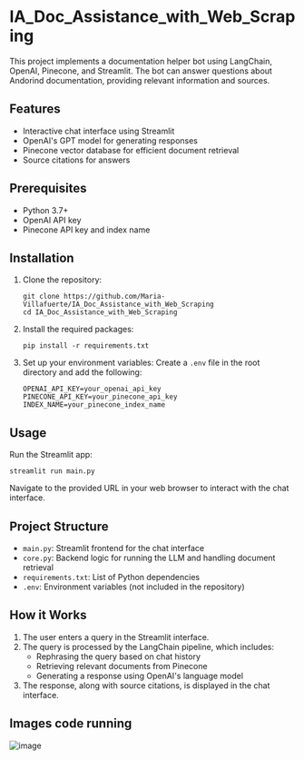 # IA_Doc_Assistance_with_Web_Scraping


This project implements a documentation helper bot using LangChain, OpenAI, Pinecone, and Streamlit. The bot can answer questions about Andorind documentation, providing relevant information and sources.

## Features

- Interactive chat interface using Streamlit
- OpenAI's GPT model for generating responses
- Pinecone vector database for efficient document retrieval
- Source citations for answers

## Prerequisites

- Python 3.7+
- OpenAI API key
- Pinecone API key and index name

## Installation

1. Clone the repository:
   ```
   git clone https://github.com/Maria-Villafuerte/IA_Doc_Assistance_with_Web_Scraping
   cd IA_Doc_Assistance_with_Web_Scraping
   ```

2. Install the required packages:
   ```
   pip install -r requirements.txt
   ```

3. Set up your environment variables:
   Create a `.env` file in the root directory and add the following:
   ```
   OPENAI_API_KEY=your_openai_api_key
   PINECONE_API_KEY=your_pinecone_api_key
   INDEX_NAME=your_pinecone_index_name
   ```

## Usage

Run the Streamlit app:
```
streamlit run main.py
```

Navigate to the provided URL in your web browser to interact with the chat interface.

## Project Structure

- `main.py`: Streamlit frontend for the chat interface
- `core.py`: Backend logic for running the LLM and handling document retrieval
- `requirements.txt`: List of Python dependencies
- `.env`: Environment variables (not included in the repository)

## How it Works

1. The user enters a query in the Streamlit interface.
2. The query is processed by the LangChain pipeline, which includes:
   - Rephrasing the query based on chat history
   - Retrieving relevant documents from Pinecone
   - Generating a response using OpenAI's language model
3. The response, along with source citations, is displayed in the chat interface.

## Images code running 
![image](https://github.com/user-attachments/assets/ca0a12ac-ac9b-4d1c-939b-67f24ac04836)
